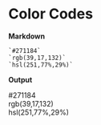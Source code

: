 # Color Codes

**Markdown**

    `#271184`
    `rgb(39,17,132)`
    `hsl(251,77%,29%)`

**Output**

#271184   
rgb(39,17,132)   
hsl(251,77%,29%)   